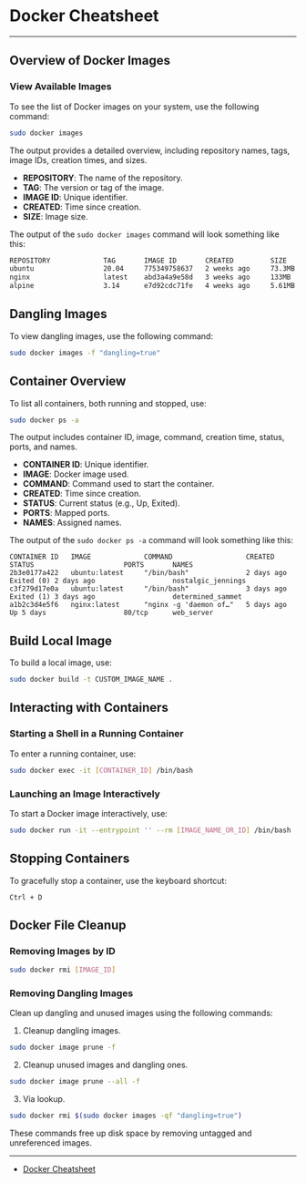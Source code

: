 # Docker Cheatsheet

---

## Overview of Docker Images

### View Available Images

To see the list of Docker images on your system, use the following command:

```bash
sudo docker images
```

The output provides a detailed overview, including repository names, tags, image IDs, creation times, and sizes.

- **REPOSITORY**: The name of the repository.
- **TAG**: The version or tag of the image.
- **IMAGE ID**: Unique identifier.
- **CREATED**: Time since creation.
- **SIZE**: Image size.

The output of the `sudo docker images` command will look something like this:

```bash
REPOSITORY             TAG       IMAGE ID       CREATED         SIZE
ubuntu                 20.04     775349758637   2 weeks ago     73.3MB
nginx                  latest    abd3a4a9e58d   3 weeks ago     133MB
alpine                 3.14      e7d92cdc71fe   4 weeks ago     5.61MB
```

## Dangling Images

To view dangling images, use the following command:

```bash
sudo docker images -f "dangling=true"
```

## Container Overview

To list all containers, both running and stopped, use:

```bash
sudo docker ps -a
```

The output includes container ID, image, command, creation time, status, ports, and names.

- **CONTAINER ID**: Unique identifier.
- **IMAGE**: Docker image used.
- **COMMAND**: Command used to start the container.
- **CREATED**: Time since creation.
- **STATUS**: Current status (e.g., Up, Exited).
- **PORTS**: Mapped ports.
- **NAMES**: Assigned names.

The output of the `sudo docker ps -a` command will look something like this:

```
CONTAINER ID   IMAGE             COMMAND                  CREATED         STATUS                      PORTS       NAMES
2b3e0177a422   ubuntu:latest     "/bin/bash"              2 days ago      Exited (0) 2 days ago                   nostalgic_jennings
c3f279d17e0a   ubuntu:latest     "/bin/bash"              3 days ago      Exited (1) 3 days ago                   determined_sammet
a1b2c3d4e5f6   nginx:latest      "nginx -g 'daemon of…"   5 days ago      Up 5 days                   80/tcp      web_server
```

## Build Local Image

To build a local image, use:

```bash
sudo docker build -t CUSTOM_IMAGE_NAME .
```

## Interacting with Containers

### Starting a Shell in a Running Container

To enter a running container, use:

```bash
sudo docker exec -it [CONTAINER_ID] /bin/bash
```

### Launching an Image Interactively

To start a Docker image interactively, use:

```bash
sudo docker run -it --entrypoint '' --rm [IMAGE_NAME_OR_ID] /bin/bash
```

## Stopping Containers

To gracefully stop a container, use the keyboard shortcut:

```
Ctrl + D
```

## Docker File Cleanup

### Removing Images by ID

```bash
sudo docker rmi [IMAGE_ID]
```

### Removing Dangling Images

Clean up dangling and unused images using the following commands:

1. Cleanup dangling images.

```bash
sudo docker image prune -f
```

2. Cleanup unused images and dangling ones.

```bash
sudo docker image prune --all -f
```

3. Via lookup.

```bash
sudo docker rmi $(sudo docker images -qf "dangling=true")
```

These commands free up disk space by removing untagged and unreferenced images.

---

- [Docker Cheatsheet](https://dockerlabs.collabnix.com/docker/cheatsheet/)
